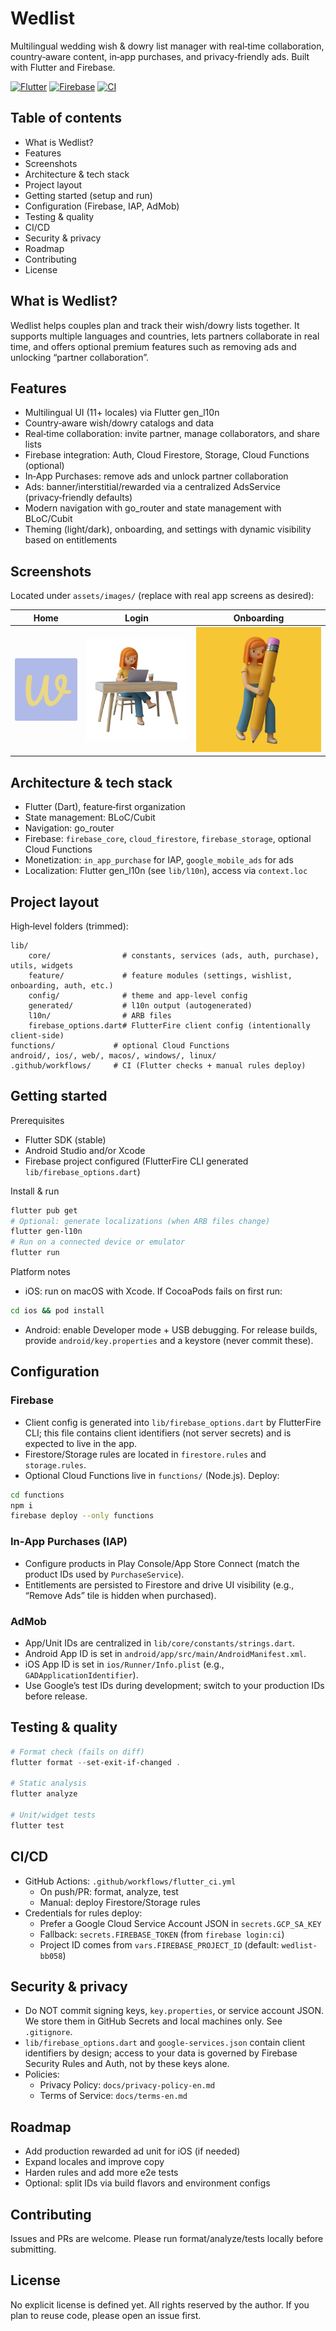 # Wedlist

Multilingual wedding wish & dowry list manager with real‑time collaboration, country‑aware content, in‑app purchases, and privacy‑friendly ads. Built with Flutter and Firebase.

[![Flutter](https://img.shields.io/badge/Flutter-stable-blue)](https://flutter.dev)
[![Firebase](https://img.shields.io/badge/Firebase-Firestore%20%7C%20Auth%20%7C%20Storage-ffca28)](https://firebase.google.com)
[![CI](https://github.com/kamurandogan/wedlist/actions/workflows/flutter_ci.yml/badge.svg)](https://github.com/kamurandogan/wedlist/actions)

## Table of contents

- What is Wedlist?
- Features
- Screenshots
- Architecture & tech stack
- Project layout
- Getting started (setup and run)
- Configuration (Firebase, IAP, AdMob)
- Testing & quality
- CI/CD
- Security & privacy
- Roadmap
- Contributing
- License

## What is Wedlist?

Wedlist helps couples plan and track their wish/dowry lists together. It supports multiple languages and countries, lets partners collaborate in real time, and offers optional premium features such as removing ads and unlocking “partner collaboration”.

## Features

- Multilingual UI (11+ locales) via Flutter gen_l10n
- Country‑aware wish/dowry catalogs and data
- Real‑time collaboration: invite partner, manage collaborators, and share lists
- Firebase integration: Auth, Cloud Firestore, Storage, Cloud Functions (optional)
- In‑App Purchases: remove ads and unlock partner collaboration
- Ads: banner/interstitial/rewarded via a centralized AdsService (privacy‑friendly defaults)
- Modern navigation with go_router and state management with BLoC/Cubit
- Theming (light/dark), onboarding, and settings with dynamic visibility based on entitlements

## Screenshots

Located under `assets/images/` (replace with real app screens as desired):

| Home | Login | Onboarding |
| --- | --- | --- |
| ![home](assets/images/wedlist_logo_512.png) | ![login](assets/images/login.png) | ![onboarding](assets/images/planning.png) |

## Architecture & tech stack

- Flutter (Dart), feature‑first organization
- State management: BLoC/Cubit
- Navigation: go_router
- Firebase: `firebase_core`, `cloud_firestore`, `firebase_storage`, optional Cloud Functions
- Monetization: `in_app_purchase` for IAP, `google_mobile_ads` for ads
- Localization: Flutter gen_l10n (see `lib/l10n`), access via `context.loc`

## Project layout

High‑level folders (trimmed):

```text
lib/
    core/                # constants, services (ads, auth, purchase), utils, widgets
    feature/             # feature modules (settings, wishlist, onboarding, auth, etc.)
    config/              # theme and app‑level config
    generated/           # l10n output (autogenerated)
    l10n/                # ARB files
    firebase_options.dart# FlutterFire client config (intentionally client‑side)
functions/             # optional Cloud Functions
android/, ios/, web/, macos/, windows/, linux/
.github/workflows/     # CI (Flutter checks + manual rules deploy)
```

## Getting started

Prerequisites

- Flutter SDK (stable)
- Android Studio and/or Xcode
- Firebase project configured (FlutterFire CLI generated `lib/firebase_options.dart`)

Install & run

```powershell
flutter pub get
# Optional: generate localizations (when ARB files change)
flutter gen-l10n
# Run on a connected device or emulator
flutter run
```

Platform notes

- iOS: run on macOS with Xcode. If CocoaPods fails on first run:

```bash
cd ios && pod install
```

- Android: enable Developer mode + USB debugging. For release builds, provide `android/key.properties` and a keystore (never commit these).

## Configuration

### Firebase

- Client config is generated into `lib/firebase_options.dart` by FlutterFire CLI; this file contains client identifiers (not server secrets) and is expected to live in the app.
- Firestore/Storage rules are located in `firestore.rules` and `storage.rules`.
- Optional Cloud Functions live in `functions/` (Node.js). Deploy:

```bash
cd functions
npm i
firebase deploy --only functions
```

### In‑App Purchases (IAP)

- Configure products in Play Console/App Store Connect (match the product IDs used by `PurchaseService`).
- Entitlements are persisted to Firestore and drive UI visibility (e.g., “Remove Ads” tile is hidden when purchased).

### AdMob

- App/Unit IDs are centralized in `lib/core/constants/strings.dart`.
- Android App ID is set in `android/app/src/main/AndroidManifest.xml`.
- iOS App ID is set in `ios/Runner/Info.plist` (e.g., `GADApplicationIdentifier`).
- Use Google’s test IDs during development; switch to your production IDs before release.

## Testing & quality

```powershell
# Format check (fails on diff)
flutter format --set-exit-if-changed .

# Static analysis
flutter analyze

# Unit/widget tests
flutter test
```

## CI/CD

- GitHub Actions: `.github/workflows/flutter_ci.yml`
  - On push/PR: format, analyze, test
  - Manual: deploy Firestore/Storage rules
- Credentials for rules deploy:
  - Prefer a Google Cloud Service Account JSON in `secrets.GCP_SA_KEY`
  - Fallback: `secrets.FIREBASE_TOKEN` (from `firebase login:ci`)
  - Project ID comes from `vars.FIREBASE_PROJECT_ID` (default: `wedlist-bb058`)

## Security & privacy

- Do NOT commit signing keys, `key.properties`, or service account JSON. We store them in GitHub Secrets and local machines only. See `.gitignore`.
- `lib/firebase_options.dart` and `google-services.json` contain client identifiers by design; access to your data is governed by Firebase Security Rules and Auth, not by these keys alone.
- Policies:
  - Privacy Policy: `docs/privacy-policy-en.md`
  - Terms of Service: `docs/terms-en.md`

## Roadmap

- Add production rewarded ad unit for iOS (if needed)
- Expand locales and improve copy
- Harden rules and add more e2e tests
- Optional: split IDs via build flavors and environment configs

## Contributing

Issues and PRs are welcome. Please run format/analyze/tests locally before submitting.

## License

No explicit license is defined yet. All rights reserved by the author. If you plan to reuse code, please open an issue first.
